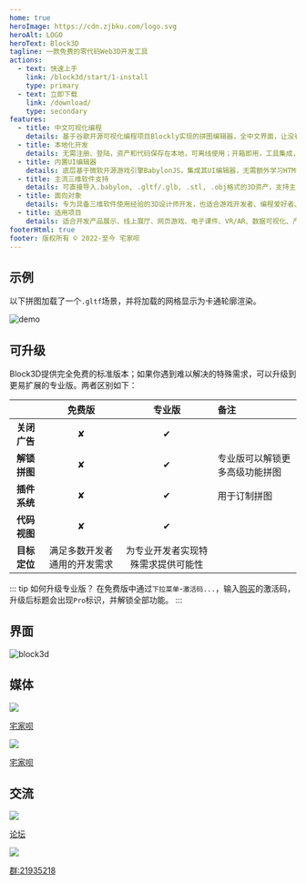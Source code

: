 ```yaml
---
home: true
heroImage: https://cdn.zjbku.com/logo.svg
heroAlt: LOGO
heroText: Block3D
tagline: 一款免费的零代码Web3D开发工具
actions:
  - text: 快速上手
    link: /block3d/start/1-install
    type: primary
  - text: 立即下载
    link: /download/
    type: secondary
features:
  - title: 中文可视化编程
    details: 基于谷歌开源可视化编程项目Blockly实现的拼图编辑器，全中文界面，让没有编程经验的用户实现零代码编程
  - title: 本地化开发
    details: 无需注册、登陆，资产和代码保存在本地，可离线使用；开箱即用，工具集成，无需搭建环境，快速开发
  - title: 内置UI编辑器
    details: 底层基于微软开源游戏引擎BabylonJS，集成其UI编辑器，无需额外学习HTML/CSS零代码创建用户界面
  - title: 主流三维软件支持
    details: 可直接导入.babylon, .gltf/.glb, .stl, .obj格式的3D资产，支持主流三维软件，包括Blender, 3dsMax, Maya...
  - title: 面向对象
    details: 专为具备三维软件使用经验的3D设计师开发，也适合游戏开发者、编程爱好者、产品经理、教育工作者、学生...
  - title: 适用项目
    details: 适合开发产品展示、线上展厅、网页游戏、电子课件、VR/AR、数据可视化、产品原型等等
footerHtml: true
footer: 版权所有 © 2022-至今 宅家呗
---
```


## 示例

以下拼图加载了一个`.gltf`场景，并将加载的网格显示为卡通轮廓渲染。

![demo](https://cdn.zjbku.com/demo-3.png)

## 可升级

Block3D提供完全免费的标准版本；如果你遇到难以解决的特殊需求，可以升级到更易扩展的专业版。两者区别如下：

|            |免费版                   |专业版                       |备注                           |
|:----------:|:----------------------:|:--------------------------:|:-----------------------------|
|**关闭广告**  |✘                       |✔︎                           |                               |
|**解锁拼图**  |✘                       |✔︎                           |专业版可以解锁更多高级功能拼图      |
|**插件系统**  |✘                       |✔︎                           |用于订制拼图                     |
|**代码视图**  |✘                       |✔︎                           |                               |
|**目标定位**  |满足多数开发者通用的开发需求 |为专业开发者实现特殊需求提供可能性|                               |

::: tip 如何升级专业版？
在免费版中通过`下拉菜单`-`激活码...`，输入[购买][price]的激活码，升级后标题会出现`Pro`标识，并解锁全部功能。
:::

[price]: https://shop.zjbku.com/product/block3d-license-key/

## 界面

![block3d](https://cdn.zjbku.com/start-5.png) 

## 媒体

<div class="media-container">
  <a class="media-icon" href="https://space.bilibili.com/213849618" target="_blank">
    <img src="https://cdn.zjbku.com/media/bilibili.png">
    <p class="media-text">宅家呗</p>
  </a>

  <a class="media-icon" href="https://www.ixigua.com/home/3310092926/" target="_blank">
    <img src="https://cdn.zjbku.com/media/ixigua.png">
    <p class="media-text">宅家呗</p>
  </a>
</div>

## 交流

<div class="media-container">
  <a class="media-icon" href="https://github.com/zjbcool/block3d/discussions" target="_blank">
    <img src="https://cdn.zjbku.com/media/github-fill.png">
    <p class="media-text">论坛</p>
  </a>

  <a class="media-icon" href="https://h5.dingtalk.com/circle/healthCheckin.html?corpId=ding3eff0fcb04937b52984df9a2ac8e1df3&dcfd07d0-73=05c3b591-a9&cbdbhh=qwertyuiop&origin=1#/" target="_blank">
    <img src="https://cdn.zjbku.com/media/dingding.png">
    <p class="media-text">群:21935218</p>
  </a>

</div>